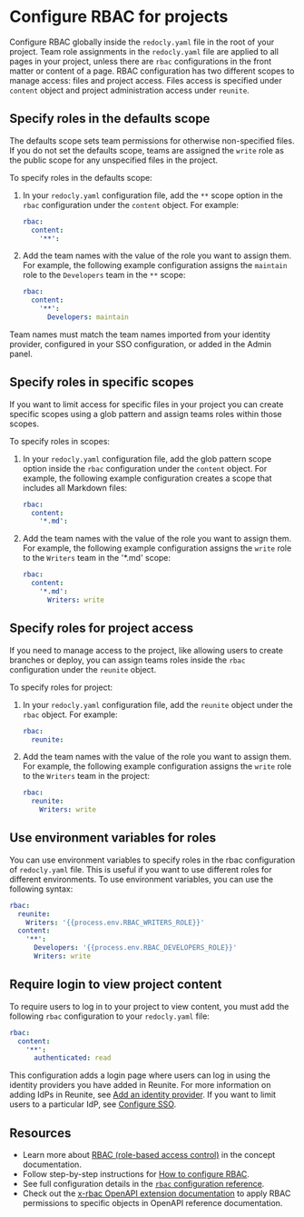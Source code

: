 # Configure RBAC for projects

Configure RBAC globally inside the `redocly.yaml` file in the root of your project.
Team role assignments in the `redocly.yaml` file are applied to all pages in your project, unless there are `rbac` configurations in the front matter or content of a page.
RBAC configuration has two different scopes to manage access: files and project access. Files access is specified under `content` object and project administration access under `reunite`.

## Specify roles in the defaults scope

The defaults scope sets team permissions for otherwise non-specified files.
If you do not set the defaults scope, teams are assigned the `write` role as the public scope for any unspecified files in the project.

To specify roles in the defaults scope:

1. In your `redocly.yaml` configuration file, add the `**` scope option in the `rbac` configuration under the `content` object. For example:
   ```yaml
   rbac:
     content:
       '**':
   ```
2. Add the team names with the value of the role you want to assign them.
   For example, the following example configuration assigns the `maintain` role to the `Developers` team in the `**` scope:
   ```yaml
   rbac:
     content:
       '**':
         Developers: maintain
   ```

Team names must match the team names imported from your identity provider, configured in your SSO configuration, or added in the Admin panel.

## Specify roles in specific scopes

If you want to limit access for specific files in your project you can create specific scopes using a glob pattern and assign teams roles within those scopes.

To specify roles in scopes:

1. In your `redocly.yaml` configuration file, add the glob pattern scope option inside the `rbac` configuration under the `content` object.
   For example, the following example configuration creates a scope that includes all Markdown files:
   ```yaml
   rbac:
     content:
       '*.md':
   ```
2. Add the team names with the value of the role you want to assign them.
   For example, the following example configuration assigns the `write` role to the `Writers` team in the '\*.md' scope:
   ```yaml
   rbac:
     content:
       '*.md':
         Writers: write
   ```

## Specify roles for project access

If you need to manage access to the project, like allowing users to create branches or deploy, you can assign teams roles inside the `rbac` configuration under the `reunite` object.

To specify roles for project:

1. In your `redocly.yaml` configuration file, add the `reunite` object under the `rbac` object. For example:
   ```yaml
   rbac:
     reunite:
   ```
2. Add the team names with the value of the role you want to assign them.
   For example, the following example configuration assigns the `write` role to the `Writers` team in the project:
   ```yaml
   rbac:
     reunite:
       Writers: write
   ```

## Use environment variables for roles

You can use environment variables to specify roles in the rbac configuration of `redocly.yaml` file. This is useful if you want to use different roles for different environments.
To use environment variables, you can use the following syntax:

```yaml
rbac:
  reunite:
    Writers: '{{process.env.RBAC_WRITERS_ROLE}}'
  content:
    '**':
      Developers: '{{process.env.RBAC_DEVELOPERS_ROLE}}'
      Writers: write
```

## Require login to view project content

To require users to log in to your project to view content, you must add the following `rbac` configuration to your `redocly.yaml` file:

```yaml
rbac:
  content:
    '**':
      authenticated: read
```

This configuration adds a login page where users can log in using the identity providers you have added in Reunite.
For more information on adding IdPs in Reunite, see [Add an identity provider](../reunite/organization/sso/add-idp.md).
If you want to limit users to a particular IdP, see [Configure SSO](../reunite/organization/sso/configure-sso.md).

## Resources

- Learn more about [RBAC (role-based access control)](./rbac.md) in the concept documentation.
- Follow step-by-step instructions for [How to configure RBAC](./index.md).
- See full configuration details in the [`rbac` configuration reference](../config/rbac.md).
- Check out the [x-rbac OpenAPI extension documentation](../content/api-docs/openapi-extensions/x-rbac.md) to apply RBAC permissions to specific objects in OpenAPI reference documentation.

